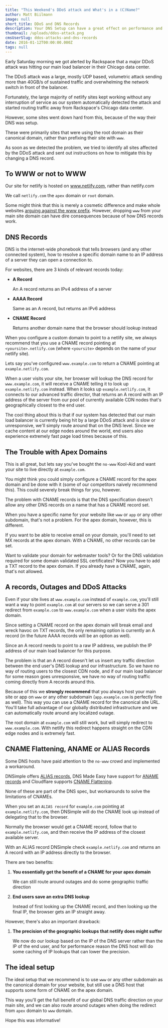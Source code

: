 ```yaml
---
title: "This Weekend's DDoS attack and What's in a (C)Name?"
author: Matt Biilmann
image: null
short_title: DDoS and DNS Records
description: Your DNS Setup can have a great effect on performance and DDoS resilience.
thumbnail: /uploads/ddos-attack.png
cmsUserSlug: ddos-attacks-and-dns-records
date: 2016-01-12T00:00:00.000Z
tags: null
---
```


Early Saturday morning we got alerted by Rackspace that a major DDoS attack was hitting our main load balancer in their Chicago data center.

The DDoS attack was a large, mostly UDP based, volumetric attack sending more than 40GB/s of sustained traffic and overwhelming the network switch in front of the balancer.

Fortunately, the large majority of netlify sites kept working without any interruption of service as our system automatically detected the attack and started routing traffic away from Rackspace's Chicago data center.

However, some sites went down hard from this, because of the way their DNS was setup.

These were primarily sites that were using the root domain as their canonical domain, rather than prefixing their site with `www`.

As soon as we detected the problem, we tried to identify all sites affected by the DDoS attack and sent out instructions on how to mitigate this by changing a DNS record.

## To WWW or not to WWW

Our site for netlify is hosted on www.netlify.com, rather than netlify.com

We call `netlify.com` the `apex` domain or `root` domain.

Some might think that this is merely a cosmetic difference and make whole websites [arguing against the www prefix](http://no-www.org/). However, dropping `www` from your main site  domain can have dire consequences because of how DNS records work.

## DNS Records

DNS is the internet-wide phonebook that tells browsers (and any other connected system), how to resolve a specific domain name to an IP address of a server they can open a connection to.

For websites, there are 3 kinds of relevant records today:

* **A Record**
  
  An A record returns an IPv4 address of a server
  
* **AAAA Record**
  
  Same as an A record, but returns an IPv6 address
  
* **CNAME Record**
  
  Returns another domain name that the browser should lookup instead

When you configure a custom domain to point to a netlify site, we always recommend that you use a CNAME record pointing at `<yoursite>.netlify.com` (where `<yoursite>` depends on the name of your netlify site).

Lets say you've configured `www.example.com` to return a CNAME pointing at `example.netlify.com`.

When a user visits your site, her browser will lookup the DNS record for `www.example.com`, it will receive a CNAME telling it to look up `example.netlify.com` instead. When it looks up `example.netlify.com`, it connects to our advanced traffic director, that returns an A record with an IP address of the server from our pool of currently available CDN nodes that's geographically closest to the end user.

The cool thing about this is that if our system has detected that our main load balancer is currently being hit by a large DDoS attack and is slow or unresponsive, we'll simply route around that on the DNS level. Since we cache content at our edge nodes around the world, end users also experience extremely fast page load times because of this.

## The Trouble with Apex Domains

This is all great, but lets say you've bought the `no-www` Kool-Aid and want your site to live directly at `example.com`.

You might think you could simply configure a CNAME record for the apex domain and be done with it (some of our competitors naively recommend this). This could severely break things for you, however.

The problem with CNAME records is that the DNS specification doesn't allow any other DNS records on a name that has a CNAME record set.

When you have a specific name for your website like `www` or `app` or any other subdomain, that's not a problem. For the apex domain, however, this is different.

If you want to be able to receive email on your domain, you'll need to set MX records at the apex domain. With a CNAME, no other records can be set.

Want to validate your domain for webmaster tools? Or for the DNS validation required for some domain validated SSL certificates? Now you have to add a TXT record to the apex domain. If you already have a CNAME, again, that's not allowed.

## A records, Outages and DDoS Attacks

Even if your site lives at `www.example.com` instead of `example.com`, you'll still want a way to point `example.com` at our servers so we can serve a 301 redirect from `example.com` to `www.example.com` when a user visits the apex domain.

Since setting a CNAME record on the apex domain will break email and wreck havoc on TXT records, the only remaining option is currently an A record (in the future AAAA records will be an option as well).

Since an A record needs to point to a raw IP address, we publish the  IP address of our main load balancer for this purpose.

The problem is that an A record doesn't let us insert any traffic direction between the end user's DNS lookup and our infrastructure. So we have no way of routing users to the closest CDN node, and if our main load balancer for some reason goes unresponsive, we have no way of routing traffic coming directly from A records around this.

Because of this we **strongly recommend** that you always host your main site or app on `www` or any other subdomain (`app.example.com` is perfectly fine as well). This way you can use a CNAME record for the canonical site URL. You'll take full advantage of our globally distributed infrastructure and we can automatically route around any localized outage.

The root domain at `example.com` will still work, but will simply redirect to `www.example.com`. With netlify this redirect happens straight on the CDN edge nodes and is extremely fast.

## CNAME Flattening, ANAME or ALIAS Records

Some DNS hosts have paid attention to the `no-www` crowd and implemented a workaround.

DNSimple offers [ALIAS records](https://support.dnsimple.com/articles/alias-record/), DNS Made Easy have support for [ANAME records](http://www.dnsmadeeasy.com/services/anamerecords/) and Cloudflare supports [CNAME Flattening](https://support.cloudflare.com/hc/en-us/articles/200169056-CNAME-Flattening-RFC-compliant-support-for-CNAME-at-the-root).

None of these are part of the DNS spec, but workarounds to solve the limitations of CNAMEs.

When you set an `ALIAS record` for `example.com` pointing at `example.netlify.com`, then DNSimple will do the CNAME look up instead of delegating that to the browser.

Normally the browser would get a CNAME record, follow that to `example.netlify.com`, and then receive the IP address of the closest available server.

With an ALIAS record DNSimple check `example.netlify.com` and returns an A record with an IP address directly to the browser.

There are two benefits:

1. **You essentially get the benefit of a CNAME for your apex domain**

   We can still route around outages and do some geographic traffic direction
   
2. **End users save an extra DNS lookup**

   Instead of first looking up the CNAME record, and then looking up the final IP, the browser gets an IP   straight away.

However, there's also an important drawback:

1. **The precision of the geographic lookups that netlify does might suffer**

   We now do our lookup based on the IP of the DNS server rather than the IP of the end user, and for performance reason the DNS host will do some caching of IP lookups that can lower the precision.

## The ideal setup

The ideal setup that we recommend is to use `www` or any other subdomain as the canonical domain for your website, but still use a DNS host that supports some form of CNAME on the apex domain.

This way you'll get the full benefit of our global DNS traffic direction on your main site, and we can also route around outages when doing the redirect from `apex` domain to `www` domain.

Hope this was informative!
